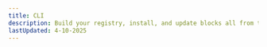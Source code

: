 ```yaml
---
title: CLI
description: Build your registry, install, and update blocks all from the CLI.
lastUpdated: 4-10-2025
---
```


